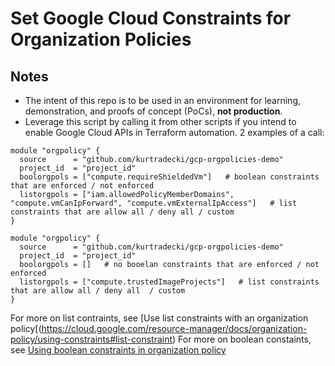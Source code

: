 # Set Google Cloud Constraints for Organization Policies

## Notes
* The intent of this repo is to be used in an environment for learning, demonstration, and proofs of concept (PoCs), **not production**.
* Leverage this script by calling it from other scripts if you intend to enable Google Cloud APIs in Terraform automation. 2 examples of a call:

```
module "orgpolicy" {
  source      = "github.com/kurtradecki/gcp-orgpolicies-demo"
  project_id  = "project_id"
  boolorgpols = ["compute.requireShieldedVm"]   # boolean constraints that are enforced / not enforced
  listorgpols = ["iam.allowedPolicyMemberDomains", "compute.vmCanIpForward", "compute.vmExternalIpAccess"]   # list constraints that are allow all / deny all / custom
}
```

```
module "orgpolicy" {
  source      = "github.com/kurtradecki/gcp-orgpolicies-demo"
  project_id  = "project_id"
  boolorgpols = []   # no booelan constraints that are enforced / not enforced
  listorgpols = ["compute.trustedImageProjects"]   # list constraints that are allow all / deny all  / custom
}
```

For more on list contraints, see [Use list constraints with an organization policy[(https://cloud.google.com/resource-manager/docs/organization-policy/using-constraints#list-constraint)
For more on boolean constaints, see [Using boolean constraints in organization policy](https://cloud.google.com/resource-manager/docs/organization-policy/using-constraints#boolean-constraint)
